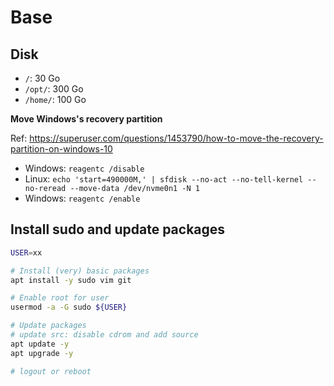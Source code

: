 # Base

## Disk

* `/`: 30 Go
* `/opt/`: 300 Go
* `/home/`: 100 Go

**Move Windows's recovery partition**

Ref: https://superuser.com/questions/1453790/how-to-move-the-recovery-partition-on-windows-10

* Windows: `reagentc /disable`
* Linux: `echo 'start=490000M,' | sfdisk --no-act --no-tell-kernel --no-reread --move-data /dev/nvme0n1 -N 1`
* Windows: `reagentc /enable`

## Install sudo and update packages

```bash
USER=xx

# Install (very) basic packages
apt install -y sudo vim git

# Enable root for user
usermod -a -G sudo ${USER}

# Update packages
# update src: disable cdrom and add source
apt update -y
apt upgrade -y

# logout or reboot
```
